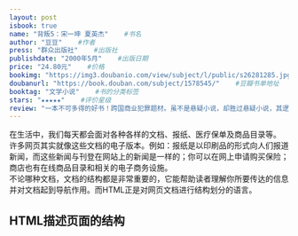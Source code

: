 ```yaml
---
layout: post
isbook: true
name: "背叛5：宋一坤 夏英杰"    #书名
author: "豆豆"    #作者
press: "群众出版社"    #出版社
publishdate: "2000年5月"    #出版日期
price: "24.80元"    #价格
bookimg: "https://img3.doubanio.com/view/subject/l/public/s26281285.jpg"    #封面图片链接地址
doubanurl: "https://book.douban.com/subject/1578545/"    #豆瓣书单地址
booktag: "文学小说"    #书的分类标签
stars: "★★★★★"    #评价星级
review: "一本不可多得的好书！跨国商业犯罪题材。虽不是悬疑小说，却胜过悬疑小说，其逻辑缜密、环环相扣。全书充满了深奥的哲学气息，但在书中却都能诠释的浅显易懂！夏英杰的正义感在一般人看来无疑是做了一件再正确不过的事情，但在需要靠“不被亲友知道自己遭受的不幸来维系尊严”的林萍看来，林萍感激夏英杰、但夏英杰的救助却又使自己失去了最后“体面”生活下去的勇气，最终间接害死了林萍；同时，夏英杰的正义之举也让深爱自己的宋一坤意识到了自己的错误，而且错的一塌糊涂。宋一坤前往意大利想借他人之手把自己杀掉，却被老人一语道破了自己的痛点。老人说，“这个世界不缺有才干的人，而缺有精神的人。就这一点而言，你还可以”，这句话无疑是对宋一坤的一生评价！"
---
```


在生活中，我们每天都会面对各种各样的文档、报纸、医疗保单及商品目录等。  
许多网页其实就像这些文档的电子版本。例如：报纸是以印刷品的形式向人们报道新闻，而这些新闻与刊登在网站上的新闻是一样的；你可以在网上申请购买保险；商店也有在线商品目录和相关的电子商务设施。  
不论哪种文档，文档的结构都是非常重要的，它能帮助读者理解你所要传达的信息并对文档起到导航作用。而HTML正是对网页文档进行结构划分的语言。

<!--more-->
## HTML描述页面的结构


